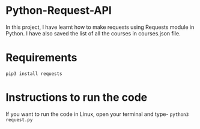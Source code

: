 # Python-Request-API
In this project, I have learnt how to make requests using Requests module in Python. I have also saved the list of all the courses in courses.json file.

# Requirements
```pip3 install requests```

# Instructions to run the code
If you want to run the code in Linux, open your terminal and type- ```python3 request.py```
